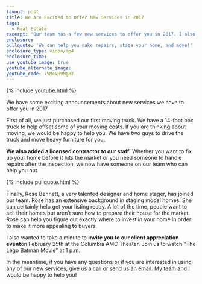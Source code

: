 ```yaml
---
layout: post
title: We Are Excited to Offer New Services in 2017
tags:
  - Real Estate
excerpt: 'Our team has a few new services to offer you in 2017. I also want to invite you to our client appreciation event on February 25th!'
enclosure:
pullquote: 'We can help you make repairs, stage your home, and move!'
enclosure_type: video/mp4
enclosure_time:
use_youtube_image: true
youtube_alternate_image:
youtube_code: 7VMeVH9Mg8Y
---
```



{% include youtube.html %}

We have some exciting announcements about new services we have to offer you in 2017.

First of all, we just purchased our first moving truck. We have a 14-foot box truck to help offset some of your moving costs. If you are thinking about moving, we would be happy to help you. We have two guys to drive the truck and move heavy furniture for you.

**We also added a licensed contractor to our staff.** Whether you want to fix up your home before it hits the market or you need someone to handle repairs after the inspection, we now have someone on our team who can help you out.

{% include pullquote.html %}

Finally, Rose Bennett, a very talented designer and home stager, has joined our team. Rose has an extensive background in staging model homes. She can certainly help get your listing ready. A lot of the time, people want to sell their homes but aren’t sure how to prepare their house for the market. Rose can help you figure out exactly where to invest in your home in order to make it more appealing to buyers.

I also wanted to take a minute to **invite you to our client appreciation event**on February 25th at the Columbia AMC Theater. Join us to watch “The Lego Batman Movie” at 1 p.m.

In the meantime, if you have any questions or if you are interested in using any of our new services, give us a call or send us an email. My team and I would be happy to help you!